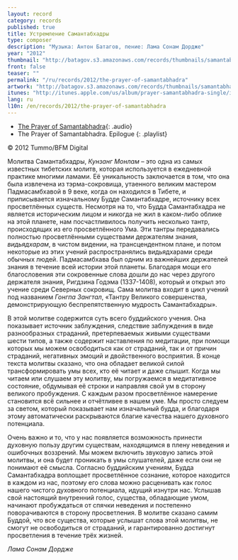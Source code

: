 ```yaml
---
layout: record
category: records
published: true
title: Устремление Самантабхадры
type: composer
description: "Музыка: Антон Батагов, пение: Лама Сонам Дордже"
year: "2012"
thumbnail: "http://batagov.s3.amazonaws.com/records/thumbnails/samantabhadra_rus.jpg"
front: false
teaser: ""
permalink: "/ru/records/2012/the-prayer-of-samantabhadra"
artwork: "http://batagov.s3.amazonaws.com/records/thumbnails/samantabhadra_rus.jpg"
itunes: "http://itunes.apple.com/us/album/prayer-samantabhadra-single/id499997840"
lang: ru
l10n: /en/records/2012/the-prayer-of-samantabhadra
---
```


- [The Prayer of Samantabhadra](http://batagov.s3.amazonaws.com/records/sounds/samantabhadra_excerpt.mp3){: .audio}
- The Prayer of Samantabhadra. Epilogue
{: .playlist}

© 2012 Tummo/BFM Digital

Молитва Самантабхадры, _Кунзанг Монлам_ – это одна из самых известных тибетских молитв, которая используется в ежедневной практике многими ламами. Её уникальность заключается в том, что она была извлечена из тэрма-сокровища, утаенного великим мастером Падмасамбхавой в 9 веке, когда он находился в Тибете, и приписывается изначальному Будде Самантабхадре, источнику всех просветлённых существ. Несмотря на то, что Будда Самантабхадра не является историческим лицом и никогда не жил в каком-либо облике на этой планете, нам посчастливилось получить несколько тантр, происходящих из его просветлённого Ума. Эти тантры передавались полностью просветлёнными существами держателям знания, _видьядхарам_, в чистом видении, на трансцендентном плане, и потом некоторые из этих учений распространялись видьядхарами среди обычных людей. Падмасамбхава был одним из важнейших держателей знания в течение всей истории этой планеты. Благодаря мощи его благословения эти сокровенные слова дошли до нас через другого держателя знания, Ригдзина Годэма (1337-1408), который и открыл это учение среди Северных сокровищ. Сама молитва входит в цикл учений под названием _Гонгпа Зангтал_, «Тантру Великого совершенства, демонстрирующую беспрепятственную мудрость Самантабхадры».

В этой молитве содержится суть всего буддийского учения. Она показывает источник заблуждения, следствие заблуждения в виде разнообразных страданий, претерпеваемых живыми существами шести типов, а также содержит наставления по медитации, при помощи которых мы можем освободиться как от страданий, так и от причин страданий, негативных эмоций и двойственного восприятия. В конце текста молитвы сказано, что она обладает великой силой трансформировать умы всех, кто её читает и даже слышит. Когда мы читаем или слушаем эту молитву, мы погружаемся в медитативное состояние, обдумывая её строки и направляя свой ум в сторону великого пробуждения. С каждым разом просветлённое намерение становится всё сильнее и отчётливее в нашем уме. Мы просто следуем за светом, который показывает нам изначальный будда, и благодаря этому автоматически раскрываются благие качества нашего духовного потенциала.

Очень важно и то, что у нас появляется возможность принести духовную пользу другим существам, находящимся в плену неведения и ошибочных воззрений. Мы можем включить звуковую запись этой молитвы, и она будет проникать в умы слушателей, даже если они не понимают её смысла. Согласно буддийским учениям, Будда Самантабхадра воплощает просветлённое сознание, которое находится в каждом из нас, поэтому его слова можно расценивать как голос нашего чистого духовного потенциала, идущий изнутри нас. Услышав свой настоящий внутренний голос, существа, обладающие умом, начинают пробуждаться от спячки неведения и постепенно поворачиваются в сторону просветления. В молитве сказано самим Буддой, что все существа, которые услышат слова этой молитвы, не смогут не освободиться от страданий, и гарантированно достигнут просветления в течение трёх жизней.

_Лама Сонам Дордже_